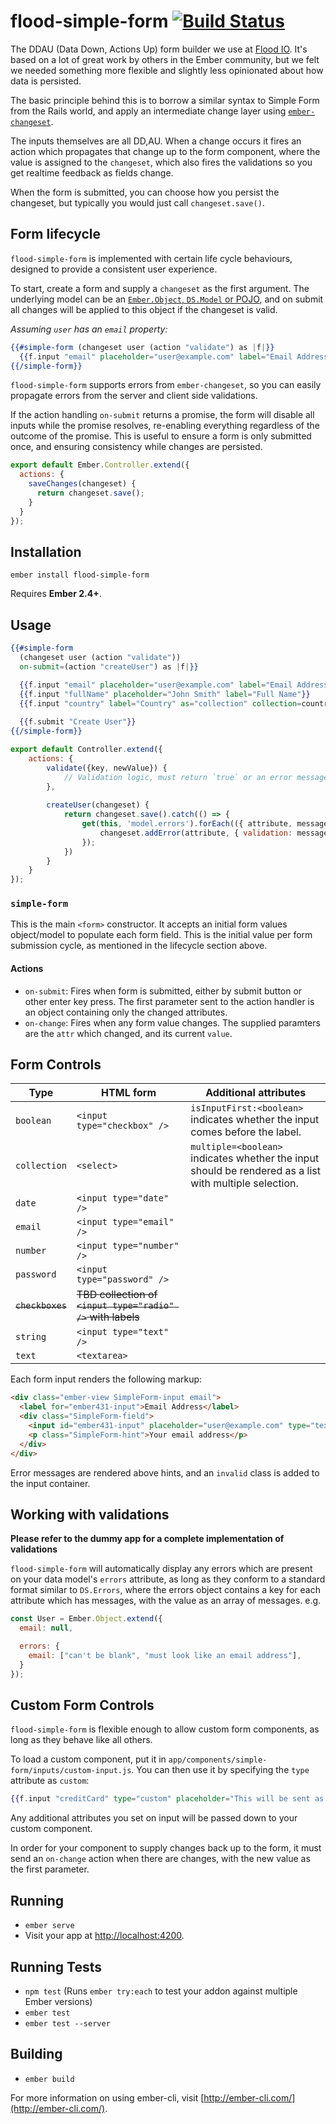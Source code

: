 # flood-simple-form [![Build Status](https://travis-ci.org/ivanvanderbyl/flood-simple-form.svg?branch=master)](https://travis-ci.org/ivanvanderbyl/flood-simple-form)

The DDAU (Data Down, Actions Up) form builder we use at [Flood IO](https://flood.io). It's based on a lot of great work by others in the Ember community, but we felt we needed something more flexible and slightly less opinionated about how data is persisted.

The basic principle behind this is to borrow a similar syntax to Simple Form from the Rails world, and apply an intermediate change layer using [`ember-changeset`](https://github.com/DockYard/ember-changeset).

The inputs themselves are all DD,AU. When a change occurs it fires an action which propagates that change up to the form component, where the value is assigned to the `changeset`, which also fires the validations so you get realtime feedback as fields change.

When the form is submitted, you can choose how you persist the changeset, but typically you would just call `changeset.save()`.

## Form lifecycle

`flood-simple-form` is implemented with certain life cycle behaviours, designed to provide a consistent user experience.

To start, create a form and supply a `changeset` as the first argument. The underlying model can be an [`Ember.Object`, `DS.Model` or POJO](https://github.com/DockYard/ember-changeset#philosophy), and on submit all changes will be applied to this
object if the changeset is valid.

_Assuming `user` has an `email` property:_

```hbs
{{#simple-form (changeset user (action "validate") as |f|}}
  {{f.input "email" placeholder="user@example.com" label="Email Address"}}
{{/simple-form}}
```

`flood-simple-form` supports errors from `ember-changeset`, so you can easily propagate errors from the server and client side validations.

If the action handling `on-submit` returns a promise, the form will disable all inputs while the promise resolves, re-enabling everything regardless of the outcome of the promise. This is useful to ensure a form is only submitted once, and ensuring consistency while changes are persisted.

```js
export default Ember.Controller.extend({
  actions: {
    saveChanges(changeset) {
      return changeset.save();
    }
  }
});
```

## Installation

    ember install flood-simple-form

Requires **Ember 2.4+**.

## Usage

```hbs
{{#simple-form 
  (changeset user (action "validate"))
  on-submit=(action "createUser") as |f|}}

  {{f.input "email" placeholder="user@example.com" label="Email Address"}}
  {{f.input "fullName" placeholder="John Smith" label="Full Name"}}
  {{f.input "country" label="Country" as="collection" collection=countries labelPath="name" valuePath="isoCode"}}
  
  {{f.submit "Create User"}}
{{/simple-form}}
```

```js
export default Controller.extend({
	actions: {
		validate({key, newValue}) {
			// Validation logic, must return `true` or an error message.
		},
		
		createUser(changeset) {
			return changeset.save().catch(() => {
				get(this, 'model.errors').forEach(({ attribute, message }) => {
					changeset.addError(attribute, { validation: message });
				});
			})
		}
	}
});
```

### `simple-form`

This is the main `<form>` constructor. It accepts an initial form values object/model to populate each form field. 
This is the initial value per form submission cycle, as mentioned in the lifecycle section above.

#### Actions

- `on-submit`: Fires when form is submitted, either by submit button or other enter key press. The first parameter sent to the action handler is an object containing only the changed attributes.
- `on-change`: Fires when any form value changes. The supplied paramters are the `attr` which changed, and its current `value`.

## Form Controls

Type | HTML form | Additional attributes
--- | --- | ---
`boolean` | `<input type="checkbox" />` | `isInputFirst:<boolean>` indicates whether the input comes before the label.
`collection` | `<select>` | `multiple=<boolean>` indicates whether the input should be rendered as a list with multiple selection.
`date` | `<input type="date" />` |
`email` | `<input type="email" />`| 
`number` | `<input type="number" />`| 
`password` | `<input type="password" />`| 
~~`checkboxes`~~ | ~~TBD collection of `<input type="radio" />` with labels~~ |
`string` | `<input type="text" />`| 
`text` | `<textarea>` | 

Each form input renders the following markup:

```html
<div class="ember-view SimpleForm-input email">
  <label for="ember431-input">Email Address</label>
  <div class="SimpleForm-field">
    <input id="ember431-input" placeholder="user@example.com" type="text" class="ember-view ember-text-field">
    <p class="SimpleForm-hint">Your email address</p>
  </div>
</div>
```

Error messages are rendered above hints, and an `invalid` class is added to the input container.

## Working with validations

__Please refer to the dummy app for a complete implementation of validations__

`flood-simple-form` will automatically display any errors which are present on your data model's `errors` attribute, as long as they conform to a standard format similar to `DS.Errors`, where the errors object contains a key for each attribute which has messages, with the value as an array of messages. e.g.

```js
const User = Ember.Object.extend({
  email: null,

  errors: {
    email: ["can't be blank", "must look like an email address"],
  }
});
```

## Custom Form Controls

`flood-simple-form` is flexible enough to allow custom form components, as long as they behave like all others.

To load a custom component, put it in `app/components/simple-form/inputs/custom-input.js`. You can then use it by specifying the `type` attribute as `custom`:

```hbs
{{f.input "creditCard" type="custom" placeholder="This will be sent as an attribute to custom-input"}}
```

Any additional attributes you set on input will be passed down to your custom component.

In order for your component to supply changes back up to the form, it must send an `on-change` action when there are changes, with the new value as the first parameter.

## Running

* `ember serve`
* Visit your app at [http://localhost:4200](http://localhost:4200).

## Running Tests

* `npm test` (Runs `ember try:each` to test your addon against multiple Ember versions)
* `ember test`
* `ember test --server`

## Building

* `ember build`

For more information on using ember-cli, visit [http://ember-cli.com/](http://ember-cli.com/).
